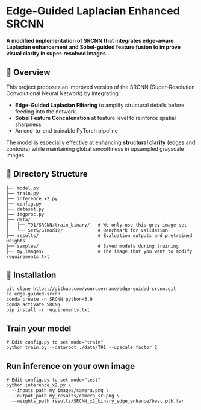 # Edge-Guided Laplacian Enhanced SRCNN

**A modified implementation of SRCNN that integrates edge-aware Laplacian enhancement and Sobel-guided feature fusion to improve visual clarity in super-resolved images..**

## 📌 Overview

This project proposes an improved version of the SRCNN (Super-Resolution Convolutional Neural Network) by integrating:

-  **Edge-Guided Laplacian Filtering** to amplify structural details before feeding into the network.
-  **Sobel Feature Concatenation** at feature level to reinforce spatial sharpness.
-  An end-to-end trainable PyTorch pipeline

The model is especially effective at enhancing **structural clarity** (edges and contours) while maintaining global smoothness in upsampled grayscale images.

## 📁 Directory Structure
```
├── model.py
├── train.py
├── inference_x2.py
├── config.py
├── dataset.py
├── imgproc.py
├── data/
│   ├── T91/SRCNN/train_binary/   # We only use this grey image set
│   └── Set5/GTmod12/             # Benchmark for validation
├── results/                      # Evaluation outputs and pretrained weights
├── samples/                      # Saved models during training
├── my_images/                    # The image that you want to modify
requirements.txt
```

## 🚀 Installation
```
git clone https://github.com/yourusername/edge-guided-srcnn.git
cd edge-guided-srcnn
conda create -n SRCNN python=3.9
conda activate SRCNN
pip install -r requirements.txt
```

## Train your model
```
# Edit config.py to set mode="train"
python train.py --dataroot ./data/T91 --upscale_factor 2
```

## Run inference on your own image
```
# Edit config.py to set mode="test"
python inference_x2.py \
  --inputs_path my_images/camera.png \
  --output_path my_results/camera_sr.png \
  --weights_path results/SRCNN_x2_binary_edge_enhance/best.pth.tar
```

